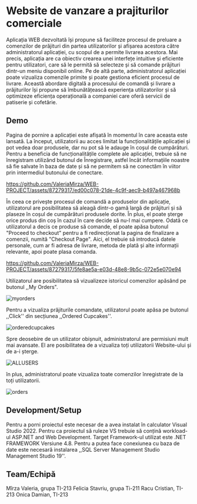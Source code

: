 # Website de vanzare a prajiturilor comerciale
Aplicația WEB dezvoltată își propune să faciliteze procesul de preluare a comenzilor de prăjituri din partea utilizatorilor și afișarea acestora către administratorul aplicației, cu scopul de a permite livrarea acestora. Mai precis, aplicația are ca obiectiv crearea unei interfețe intuitive și eficiente pentru utilizatori, care să le permită să selecteze și să comande prăjituri dintr-un meniu disponibil online. Pe de altă parte, administratorul aplicației poate vizualiza comenzile primite și poate gestiona eficient procesul de livrare. Această abordare digitală a procesului de comandă și livrare a prăjiturilor își propune să îmbunătățească experiența utilizatorilor și să optimizeze eficiența operațională a companiei care oferă servicii de patiserie și cofetărie.
## Demo

Pagina de pornire a aplicației este afișată în momentul în care aceasta este lansată. La început, utilizatorii au acces limitat la funcționalitățile aplicației și pot vedea doar produsele, dar nu pot să le adauge în coșul de cumpărături. Pentru a beneficia de funcționalitățile complete ale aplicației, trebuie să ne înregistram utilizând butonul de Înregistrare, astfel încât informațiile noastre să fie salvate în baza de date și să ne permitem să ne conectăm în viitor prin intermediul butonului de conectare.


https://github.com/ValeriaMirza/WEB-PROJECT/assets/87279317/ed00c078-21de-4c9f-aec9-b497a467968b


În ceea ce privește procesul de comandă a produselor din aplicație, utilizatorul are posibilitatea să aleagă dintr-o gamă largă de prăjituri și să plaseze în coșul de cumpărături produsele dorite. În plus, el poate șterge orice produs din coș în cazul în care decide să nu-l mai cumpere.
Odată ce utilizatorul a decis ce produse să comande, el poate apăsa butonul "Proceed to checkout" pentru a fi redirecționat la pagina de finalizare a comenzii, numită "Checkout Page". Aici, el trebuie să introducă datele personale, cum ar fi adresa de livrare, metoda de plată și alte informații relevante, apoi poate plasa comanda.


https://github.com/ValeriaMirza/WEB-PROJECT/assets/87279317/5fe8ae5a-e03d-48e8-9b5c-072e5e070e94


Utilizatorul are posibilitatea să vizualizeze istoricul comenzilor apăsând pe butonul ,,My Orders".

![myorders](https://github.com/ValeriaMirza/WEB-PROJECT/assets/87279317/c3e166ce-aecd-4b2a-b5b8-bce0ce95ce05)

Pentru a vizualiza prăjiturile comandate, utilizatorul poate apăsa pe butonul ,,Click'' din secțiunea ,,Ordered Cupcakes''.

![orderedcupcakes](https://github.com/ValeriaMirza/WEB-PROJECT/assets/87279317/7074135d-31f9-4f0c-979b-3c3d26d536d9)

Spre deosebire de un utilizator  obișnuit, administratorul are permisiuni mult mai avansate. El are posibilitatea de a vizualiza toți utilizatorii Website-ului și de a-i șterge. 

![ALLUSERS](https://github.com/ValeriaMirza/WEB-PROJECT/assets/87279317/8084dcd7-ebbc-442e-ba61-b41c6de380cc)

în plus, administratorul poate vizualiza toate comenzilor înregistrate de la toți utilizatorii.

![orders](https://github.com/ValeriaMirza/WEB-PROJECT/assets/87279317/fec24215-3f28-4ef2-8ae5-7cbef64b5001)


## Development/Setup

Pentru a porni proiectul este necesar de a avea instalat în calculator Visual Studio 2022. Pentru ca proiectul să ruleze VS trebuie să conțină workload-ul ASP.NET and Web Development. Target Framework-ul utilizat este .NET FRAMEWORK Versiune 4.8. Pentru a putea face conexiunea cu baza de date este necesară instalarea ,,SQL Server Management Studio Management Studio 19''.

## Team/Echipă
Mîrza Valeria, grupa TI-213
Felicia Stavriu, grupa Ti-211
Racu Cristian, TI-213
Onica Damian, TI-213
